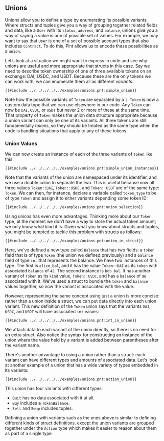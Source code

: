## Unions

Unions allow you to define a type by enumerating its possible variants. Where structs and tuples
give you a way of grouping together related fields and data, like a `User` with its `status`,
`address`, and `balance`, unions give you a way of saying a value is one of possible set of values.
For example, we may want to say that `User` is one of a set of possible account types that also
includes `Contract`. To do this, Pint allows us to encode these possibilities as a `union`.

Let’s look at a situation we might want to express in code and see why unions are useful and more
appropriate that structs in this case. Say we need to describe token ownership of one of three
available tokens on an exchange: DAI, USDC, and USDT. Because these are the only tokens we can work
with, we can enumerate them all as different _variants_:

```pint
{{#include ../../../../../examples/unions.pnt:simple_union}}
```

Note how the possible variants of `Token` are separated by a `|`. `Token` is now a custom data type
that we can use elsewhere in our code. Any `Token` can now be `DAI`, `USDC`, or `USDT` but never 2
or more of these at the same time. That property of `Token` makes the union data structure
appropriate because a union variant can only be one of its variants. All three tokens are still
fundamentally _tokens_, so they should be treated as the same type when the code is handling
situations that apply to any of these tokens.

### Union Values

We can now create an instance of each of the three variants of `Token` like this:

```pint
{{#include ../../../../../examples/unions.pnt:simple_union_instances}}
```

Note that the variants of the union are namespaced under its identifier, and we use a double colon
to separate the two. This is useful because now all three values `Token::DAI`, `Token::USDC`, and
`Token::USDT` are of the same type: `Token`. We can then, for instance, declare a variable called
`token_type` to be of type `Token` and assign it to either variants depending some token ID:

```pint
{{#include ../../../../../examples/unions.pnt:union_selection}}
```

Using unions has even more advantages. Thinking more about our `Token` type, at the moment we don’t
have a way to store the actual token amount; we only know what kind it is. Given what you know about
structs and tuples, you might be tempted to tackle this problem with structs as follows:

```pint
{{#include ../../../../../examples/unions.pnt:union_in_struct}}
```

Here, we've defined a new type called `Balance` that has two fields: a `token` field that is of type
`Token` (the union we defined previously) and a `balance` field of type `int` that represents the
balance. We have two instances of this type. The first is `alice_bal`, and it has the value
`Token::DAI` as its `token` with associated `balance` of `42`. The second instance is `bob_bal`. It
has another variant of `Token` as its `kind` value, `Token::USDC`, and has a `balance` of `96`
associated with it. We've used a struct to bundle the `token` and `balance` values together, so now
the variant is associated with the value.

However, representing the same concept using just a union is more concise: rather than a union
inside a struct, we can put data directly into each union variant. This new definition of the
`Token` union says that the variants `DAI`, `USDC`, and `USDT` will have associated `int` values:

```pint
{{#include ../../../../../examples/unions.pnt:int_in_union}}
```

We attach data to each variant of the union directly, so there is no need for an extra struct. Also
notice the syntax for constructing an instance of the union where the value held by a variant is
added between parentheses after the variant name.

There's another advantage to using a union rather than a struct: each variant can have different
types and amounts of associated data. Let's look at another example of a union that has a wide
variety of types embedded in its variants:

```pint
{{#include ../../../../../examples/unions.pnt:action_union}}
```

This union has four variants with different types:

- `Quit` has no data associated with it at all.
- `Buy` includes a `TokenBalance`.
- `Sell` and `Swap` includes tuples.

Defining a union with variants such as the ones above is similar to defining different kinds of
struct definitions, except the union variants are grouped together under the `Action` type which
makes it easier to reason about them as part of a single type.
